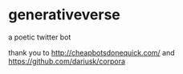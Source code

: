 # generativeverse
a poetic twitter bot

thank you to http://cheapbotsdonequick.com/
and https://github.com/dariusk/corpora
